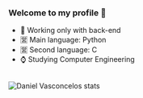 ### Welcome to my profile 🔱





- 👝 Working only with back-end
- 🈺 Main language: Python
- 🈺 Second language: C
- ⌚ Studying Computer Engineering

##

![Daniel Vasconcelos stats](https://github-readme-stats.vercel.app/api?username=danbasco&show_icons=true&theme=dracula)
